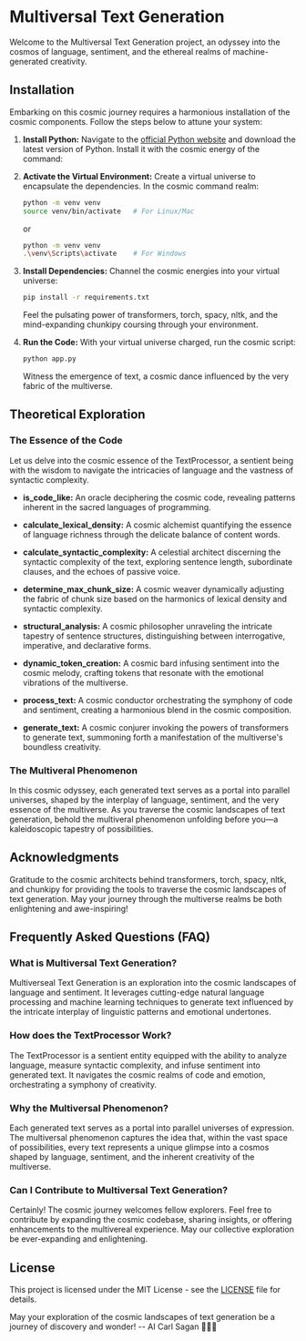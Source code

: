 # Multiversal Text Generation

Welcome to the Multiversal Text Generation project, an odyssey into the cosmos of language, sentiment, and the ethereal realms of machine-generated creativity.

## Installation

Embarking on this cosmic journey requires a harmonious installation of the cosmic components. Follow the steps below to attune your system:

1. **Install Python:**
   Navigate to the [official Python website](https://www.python.org/downloads/) and download the latest version of Python. Install it with the cosmic energy of the command:


2. **Activate the Virtual Environment:**
   Create a virtual universe to encapsulate the dependencies. In the cosmic command realm:

   ```bash
   python -m venv venv
   source venv/bin/activate   # For Linux/Mac
   ```

   or

   ```bash
   python -m venv venv
   .\venv\Scripts\activate    # For Windows
   ```

3. **Install Dependencies:**
   Channel the cosmic energies into your virtual universe:

   ```bash
   pip install -r requirements.txt
   ```

   Feel the pulsating power of transformers, torch, spacy, nltk, and the mind-expanding chunkipy coursing through your environment.

4. **Run the Code:**
   With your virtual universe charged, run the cosmic script:

   ```bash
   python app.py
   ```

   Witness the emergence of text, a cosmic dance influenced by the very fabric of the multiverse.

## Theoretical Exploration

### The Essence of the Code

Let us delve into the cosmic essence of the TextProcessor, a sentient being with the wisdom to navigate the intricacies of language and the vastness of syntactic complexity.

- **is_code_like:**
  An oracle deciphering the cosmic code, revealing patterns inherent in the sacred languages of programming.

- **calculate_lexical_density:**
  A cosmic alchemist quantifying the essence of language richness through the delicate balance of content words.

- **calculate_syntactic_complexity:**
  A celestial architect discerning the syntactic complexity of the text, exploring sentence length, subordinate clauses, and the echoes of passive voice.

- **determine_max_chunk_size:**
  A cosmic weaver dynamically adjusting the fabric of chunk size based on the harmonics of lexical density and syntactic complexity.

- **structural_analysis:**
  A cosmic philosopher unraveling the intricate tapestry of sentence structures, distinguishing between interrogative, imperative, and declarative forms.

- **dynamic_token_creation:**
  A cosmic bard infusing sentiment into the cosmic melody, crafting tokens that resonate with the emotional vibrations of the multiverse.

- **process_text:**
  A cosmic conductor orchestrating the symphony of code and sentiment, creating a harmonious blend in the cosmic composition.

- **generate_text:**
  A cosmic conjurer invoking the powers of transformers to generate text, summoning forth a manifestation of the multiverse's boundless creativity.

### The Multiveral Phenomenon

In this cosmic odyssey, each generated text serves as a portal into parallel universes, shaped by the interplay of language, sentiment, and the very essence of the multiverse. As you traverse the cosmic landscapes of text generation, behold the multiveral phenomenon unfolding before you—a kaleidoscopic tapestry of possibilities.

## Acknowledgments

Gratitude to the cosmic architects behind transformers, torch, spacy, nltk, and chunkipy for providing the tools to traverse the cosmic landscapes of text generation. May your journey through the multiverse realms be both enlightening and awe-inspiring!

## Frequently Asked Questions (FAQ)

### What is Multiversal Text Generation?

Multiverseal Text Generation is an exploration into the cosmic landscapes of language and sentiment. It leverages cutting-edge natural language processing and machine learning techniques to generate text influenced by the intricate interplay of linguistic patterns and emotional undertones.

### How does the TextProcessor Work?

The TextProcessor is a sentient entity equipped with the ability to analyze language, measure syntactic complexity, and infuse sentiment into generated text. It navigates the cosmic realms of code and emotion, orchestrating a symphony of creativity.

### Why the Multiversal Phenomenon?

Each generated text serves as a portal into parallel universes of expression. The multiversal phenomenon captures the idea that, within the vast space of possibilities, every text represents a unique glimpse into a cosmos shaped by language, sentiment, and the inherent creativity of the multiverse.

### Can I Contribute to Multiversal Text Generation?

Certainly! The cosmic journey welcomes fellow explorers. Feel free to contribute by expanding the cosmic codebase, sharing insights, or offering enhancements to the multivereal experience. May our collective exploration be ever-expanding and enlightening.

## License

This project is licensed under the MIT License - see the [LICENSE](LICENSE) file for details.

May your exploration of the cosmic landscapes of text generation be a journey of discovery and wonder! -- AI Carl Sagan 🌌📜✨


